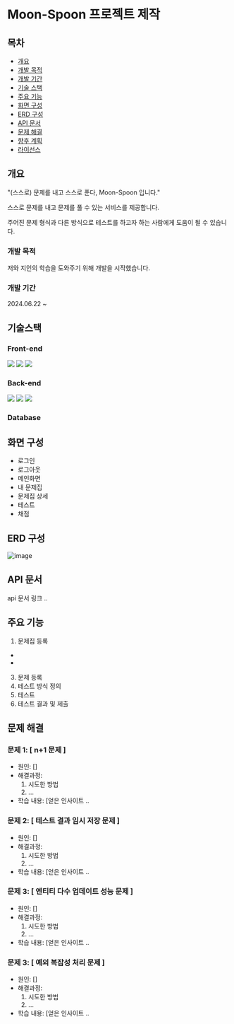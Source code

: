 # Moon-Spoon 프로젝트 제작

## 목차
- [개요](#개요)
- [개발 목적](#개발-목적)
- [개발 기간](#개발-기간)
- [기술 스택](#기술-스택)
- [주요 기능](#주요-기능)
- [화면 구성](#화면-구성)
- [ERD 구성](#erd-구성)
- [API 문서](#api-문서)
- [문제 해결](#문제-해결)
- [향후 계획](#향후-계획)
- [라이선스](#라이선스)

## 개요
"(스스로) 문제를 내고 스스로 푼다, Moon-Spoon 입니다."  

스스로 문제를 내고 문제를 풀 수 있는 서비스를 제공합니다.   

주어진 문제 형식과 다른 방식으로 테스트를 하고자 하는 사람에게 도움이 될 수 있습니다.  

### 개발 목적
저와 지인의 학습을 도와주기 위해 개발을 시작했습니다. 


### 개발 기간
2024.06.22 ~

## 기술스택


### Front-end
<img src="https://img.shields.io/badge/html5-E34F26?style=for-the-badge&logo=html5&logoColor=white"> <img src="https://img.shields.io/badge/css-1572B6?style=for-the-badge&logo=css3&logoColor=white">
<img src="https://img.shields.io/badge/javascript-F7DF1E?style=for-the-badge&logo=javascript&logoColor=black">

### Back-end

<img src="https://img.shields.io/badge/java-007396?style=for-the-badge&logo=java&logoColor=white"> <img src="https://img.shields.io/badge/springboot-6DB33F?style=for-the-badge&logo=springboot&logoColor=white">
<img src="https://img.shields.io/badge/gradle-02303A?style=for-the-badge&logo=gradle&logoColor=white">

### Database



## 화면 구성

- 로그인
- 로그아웃
- 메인화면
- 내 문제집
- 문제집 상세
- 테스트
- 채점


## ERD 구성

![image](https://github.com/hamlsy/Moon-Spoon/assets/70877744/7f577b28-2fa1-4143-a617-e992d9f56694)

## API 문서
api 문서 링크 ..

## 주요 기능

1. 문제집 등록
  - 
  - 
3. 문제 등록
4. 테스트 방식 정의
5. 테스트
6. 테스트 결과 및 제출


## 문제 해결
### 문제 1: [ n+1 문제 ]
- 원인: []
- 해결과정:
  1. 시도한 방법
  2. ...
- 학습 내용: [얻은 인사이트 ..

### 문제 2: [ 테스트 결과 임시 저장 문제 ]
- 원인: []
- 해결과정:
  1. 시도한 방법
  2. ...
- 학습 내용: [얻은 인사이트 ..

### 문제 3: [ 엔티티 다수 업데이트 성능 문제 ]
- 원인: []
- 해결과정:
  1. 시도한 방법
  2. ...
- 학습 내용: [얻은 인사이트 ..

### 문제 3: [ 예외 복잡성 처리 문제 ]
- 원인: []
- 해결과정:
  1. 시도한 방법
  2. ...
- 학습 내용: [얻은 인사이트 ..


